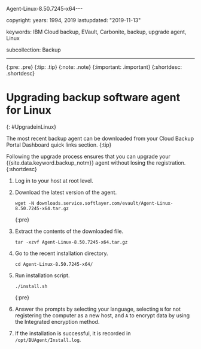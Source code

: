 Agent-Linux-8.50.7245-x64---

copyright:
  years: 1994, 2019
lastupdated: "2019-11-13"

keywords: IBM Cloud backup, EVault, Carbonite, backup, upgrade agent, Linux

subcollection: Backup

---
{:pre: .pre}
{:tip: .tip}
{:note: .note}
{:important: .important}
{:shortdesc: .shortdesc}

# Upgrading backup software agent for Linux
{: #UpgradeinLinux}

The most recent backup agent can be downloaded from your Cloud Backup Portal Dashboard quick links section.
{:tip}

Following the upgrade process ensures that you can upgrade your {{site.data.keyword.backup_notm}} agent without losing the registration.
{:shortdesc}

1. Log in to your host at root level.
2. Download the latest version of the agent.
   ```
   wget -N downloads.service.softlayer.com/evault/Agent-Linux-8.50.7245-x64.tar.gz
   ```
   {:pre}

3. Extract the contents of the downloaded file.

   ```
   tar -xzvf Agent-Linux-8.50.7245-x64.tar.gz
   ```
4. Go to the recent installation directory.
   ```
   cd Agent-Linux-8.50.7245-x64/
   ```

5. Run installation script.
   ```
   ./install.sh
   ```
   {:pre}

6. Answer the prompts by selecting your language, selecting `N` for not registering the computer as a new host, and `A` to encrypt data by using the Integrated encryption method.

7. If the installation is successful, it is recorded in `/opt/BUAgent/Install.log`.
